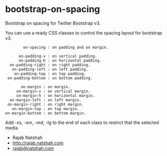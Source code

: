 bootstrap-on-spacing
====================

Bootstrap on spacing for Twitter Bootstrap v3.

You can use a ready CSS classes to control the spacing layout for bootstrap v3.

            on-spacing : on padding and on margin.
     
          on-padding-v : on vertical padding.
          on-padding-h : on horizontal padding.
      on-padding-right : on right padding.
       on-padding-left : on left padding.
        on-padding-top : on top padding.
     on-padding-bottom : on bottom padding.
           
           on-margin : on margin.
         on-margin-v : on vertical margin.
         on-margin-h : on horizontal margin.
      on-margin-left : on left margin.
     on-margin-right : on right margin.
       on-margin-top : on top margin.
    on-margin-bottom : on bottom margin.
 
 Add -xs, -sm, -md, -lg to the end of each class to restrict that the selected media


   - Rajab Natshah
   - http://rajab.natshah.com
   - rajab@natshah.com
 
 
